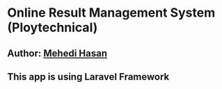 # Online Result Management System (Ploytechnical) #

## Author: [Mehedi Hasan](https://fb.com/mehedimi) ##

## This app is using Laravel Framework ##
